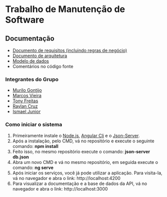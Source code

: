# Trabalho de Manutenção de Software


## Documentação
* [Documento de requisitos (incluindo regras de negócio)](https://github.com/murilogontijo/meat/tree/master/docs/Documento-Requisitos)
* [Documento de arquitetura](https://github.com/murilogontijo/meat/tree/master/docs/Documento-Arquitetura)
* [Modelo de dados](https://github.com/murilogontijo/meat/tree/master/docs/Modelo-Dados)
* Comentários no código fonte

### Integrantes do Grupo
* [Murilo Gontijo](https://github.com/murilogontijo)
* [Marcos Vieira](https://github.com/markgyn)
* [Tony Freitas](https://github.com/tonymfreitas)
* [Raylan Cruz](https://github.com/raylancruz)
* [Ismael Junior](https://github.com/ismaeljcjunior)

### Como iniciar o sistema
1. Primeiramente instale o [Node.js](https://nodejs.org/en/download/), [Angular Cli](https://cli.angular.io) e o [Json-Server](https://github.com/typicode/json-server#getting-started).
1. Após a instalação, pelo CMD, vá no repositório e execute o seguinte comando: **npm install**
1. Feito isso, no mesmo repositório execute o comando: **json-server db.json**
1. Abra um novo CMD e vá no mesmo repositório, em seguida execute o comando: **ng serve**
1. Após iniciar os serviços, você já pode utilizar a aplicação. Para visita-la, vá no navegador e abra o link: http://localhost:4200
1. Para visualizar a documentação e a base de dados da API, vá no navegador e abra o link: http://localhost:3000
